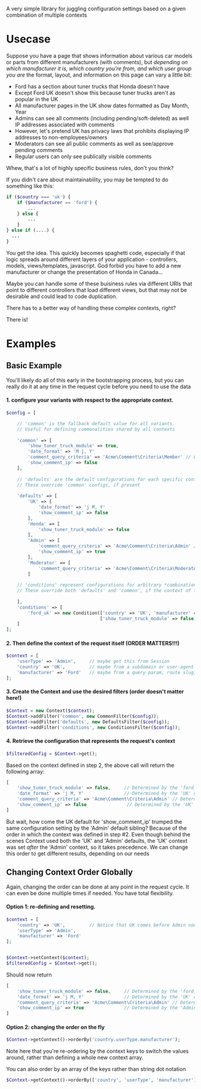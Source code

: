 A very simple library for juggling configuration settings based on a given combination of multiple contexts

# Usecase

Suppose you have a page that shows information about various car models or parts from different manufacturers (with comments), but *depending on which manufacturer it is, which country you're from, and which user group you are* the format, layout, and information on this page can vary a little bit:

* Ford has a section about tuner trucks that Honda doesn't have
* Except Ford UK doesn't show this because tuner trucks aren't as popular in the UK
* All manufacturer pages in the UK show dates formatted as Day Month, Year
* Admins can see all comments (including pending/soft-deleted) as well IP addresses associated with comments
* However, let's pretend UK has privacy laws that prohibits displaying IP addresses to non-employees/owners
* Moderators can see all public comments as well as see/approve pending comments
* Regular users can only see publically visible comments

Whew, that's a lot of highly specific business rules, don't you think? 

If you didn't care about maintainability, you may be tempted to do something like this:

```php
if ($country === 'uk') {
    if ($manufacturer == 'ford') {
        ...
    } else {
        ...
    }
} else if (....) {
  ...
}
```

You get the idea. This quickly becomes spaghetti code, especially if that logic spreads around different layers of your application - controllers, models, views/templates, javascript. God forbid you have to add a new manufacturer or change the presentation of Honda in Canada...

Maybe you can handle some of these buisiness rules via different URIs that point to different controllers that load different views, but that may not be desirable and could lead to code duplication.

There has to a better way of handling these complex contexts, right?

There is!


# Examples

## Basic Example

You'll likely do all of this early in the bootstrapping process, but you can really do it at any time in the request cycle before you need to use the data

#### 1. configure your variants with respect to the appropriate context.

```php
$config = [

    // 'common' is the fallback default value for all variants.
    // Useful for defining commonalities shared by all contexts
  
    'common' => [
        'show_tuner_truck_module' => true,
        'date_format' => 'M j, Y'
        'comment_query_criteria' => 'Acme\Comment\Criteria\Member' // Give this to a repository
        'show_comment_ip' => false
    ],
  
    // 'defaults' are the default configurations for each specific context value
    // These override 'common' configs, if present
  
    'defaults' => [
        'UK' => [
            'date_format' => 'j M, Y'
            'show_comment_ip' => false
        ],
        'Honda' => [
            'show_tuner_truck_module' => false
        ],
        'Admin' => [
            'comment_query_criteria' => 'Acme\Comment\Criteria\Admin' // Give this to a repository
            'show_comment_ip' => true
        ],
        'Moderator' => [
            'comment_query_criteria' => 'Acme\Comment\Criteria\Moderator' // Give this to a repository
        ]
    
    // 'conditions' represent configurations for arbitrary *combinations* of contexts
    // These override both 'defaults' and 'common', if the context of the request matches
  
    ],
    'conditions' => [
        'ford_uk' => new Condition(['country' => 'UK', 'manufacturer' => 'Ford'], 
                                   ['show_tuner_truck_module' => false])
    ]
];
```

#### 2. Then define the context of the request itself (ORDER MATTERS!!!)

```php
$context = [
    'userType' => 'Admin',     // maybe get this from Session
    'country' => 'UK',         // maybe from a subdomain or user-agent query as part of the request
    'manufacturer' => 'Ford'   // maybe from a query param, route slug, or what have you
];
```

#### 3. Create the Context and use the desired filters (order doesn't matter here!)

```php
$Context = new Context($context);
$Context->addFilter('common', new CommonFilter($config));
$Context->addFilter('defaults', new DefaultsFilter($config));
$Context->addFilter('conditions', new ConditionsFilter($config));
```

#### 4. Retrieve the configuration that represents the request's context

```php
$filteredConfig = $Context->get();
```

Based on the context defined in step 2, the above call will return the following array:

```php
[
    'show_tuner_truck_module' => false,     // Determined by the 'ford_uk' condition
    'date_format' => 'j M, Y'               // Determined by the 'UK' default
    'comment_query_criteria' => 'Acme\Comment\Criteria\Admin' // Determined by the 'Admin' default
    'show_comment_ip' => false               // Determined by the 'UK' default
]
```

But wait, how come the UK default for 'show_comment_ip' trumped the same configuration setting by the 'Admin' default sibling? Because of the order in which the context was defined in step #2. Even though behind the scenes Context used both the 'UK' and 'Admin' defaults, the 'UK' context was set *after* the 'Admin' context, so it takes precedence. We can change this order to get different results, depending on our needs


## Changing Context Order Globally

Again, changing the order can be done at any point in the request cycle. It can even be done multiple times if needed. You have total flexibility.

#### Option 1: re-defining and resetting.
```php
$context = [
    'country' => 'UK',         // Notice that UK comes before Admin now
    'userType' => 'Admin',
    'manufacturer' => 'Ford'
];


$Context->setContext($context);
$filteredConfig = $Context->get();
```

Should now return
```php
[
    'show_tuner_truck_module' => false,     // Determined by the 'ford_uk' condition
    'date_format' => 'j M, Y'               // Determined by the 'UK' default
    'comment_query_criteria' => 'Acme\Comment\Criteria\Admin' // Determined by the 'Admin' default
    'show_comment_ip' => true               // Determined by the 'Admin' default
]
```

#### Option 2: changing the order on the fly
```php
$Context->getContext()->orderBy('country.userType.manufacturer');
```
Note here that you're re-ordering by the context keys to switch the values around, rather than defining a whole new context array.

You can also order by an array of the keys rather than string dot notation
```php
$Context->getContext()->orderBy(['country', 'userType', 'manufacturer']); // Same as dot notation
```
